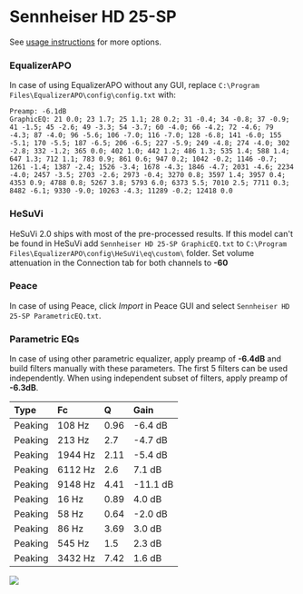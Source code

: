 # Sennheiser HD 25-SP
See [usage instructions](https://github.com/jaakkopasanen/AutoEq#usage) for more options.

### EqualizerAPO
In case of using EqualizerAPO without any GUI, replace `C:\Program Files\EqualizerAPO\config\config.txt`
with:
```
Preamp: -6.1dB
GraphicEQ: 21 0.0; 23 1.7; 25 1.1; 28 0.2; 31 -0.4; 34 -0.8; 37 -0.9; 41 -1.5; 45 -2.6; 49 -3.3; 54 -3.7; 60 -4.0; 66 -4.2; 72 -4.6; 79 -4.3; 87 -4.0; 96 -5.6; 106 -7.0; 116 -7.0; 128 -6.8; 141 -6.0; 155 -5.1; 170 -5.5; 187 -6.5; 206 -6.5; 227 -5.9; 249 -4.8; 274 -4.0; 302 -2.8; 332 -1.2; 365 0.0; 402 1.0; 442 1.2; 486 1.3; 535 1.4; 588 1.4; 647 1.3; 712 1.1; 783 0.9; 861 0.6; 947 0.2; 1042 -0.2; 1146 -0.7; 1261 -1.4; 1387 -2.4; 1526 -3.4; 1678 -4.3; 1846 -4.7; 2031 -4.6; 2234 -4.0; 2457 -3.5; 2703 -2.6; 2973 -0.4; 3270 0.8; 3597 1.4; 3957 0.4; 4353 0.9; 4788 0.8; 5267 3.8; 5793 6.0; 6373 5.5; 7010 2.5; 7711 0.3; 8482 -6.1; 9330 -9.0; 10263 -4.3; 11289 -0.2; 12418 0.0
```

### HeSuVi
HeSuVi 2.0 ships with most of the pre-processed results. If this model can't be found in HeSuVi add
`Sennheiser HD 25-SP GraphicEQ.txt` to `C:\Program Files\EqualizerAPO\config\HeSuVi\eq\custom\` folder.
Set volume attenuation in the Connection tab for both channels to **-60**

### Peace
In case of using Peace, click *Import* in Peace GUI and select `Sennheiser HD 25-SP ParametricEQ.txt`.

### Parametric EQs
In case of using other parametric equalizer, apply preamp of **-6.4dB** and build filters manually
with these parameters. The first 5 filters can be used independently.
When using independent subset of filters, apply preamp of **-6.3dB**.

| Type    | Fc      |    Q | Gain     |
|:--------|:--------|:-----|:---------|
| Peaking | 108 Hz  | 0.96 | -6.4 dB  |
| Peaking | 213 Hz  | 2.7  | -4.7 dB  |
| Peaking | 1944 Hz | 2.11 | -5.4 dB  |
| Peaking | 6112 Hz | 2.6  | 7.1 dB   |
| Peaking | 9148 Hz | 4.41 | -11.1 dB |
| Peaking | 16 Hz   | 0.89 | 4.0 dB   |
| Peaking | 58 Hz   | 0.64 | -2.0 dB  |
| Peaking | 86 Hz   | 3.69 | 3.0 dB   |
| Peaking | 545 Hz  | 1.5  | 2.3 dB   |
| Peaking | 3432 Hz | 7.42 | 1.6 dB   |

![](https://raw.githubusercontent.com/jaakkopasanen/AutoEq/master/results/headphonecom/sbaf-serious/Sennheiser%20HD%2025-SP/Sennheiser%20HD%2025-SP.png)